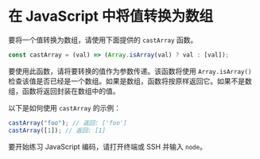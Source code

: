 # 在 JavaScript 中将值转换为数组

要将一个值转换为数组，请使用下面提供的 `castArray` 函数。

```js
const castArray = (val) => (Array.isArray(val) ? val : [val]);
```

要使用此函数，请将要转换的值作为参数传递。该函数将使用 `Array.isArray()` 检查该值是否已经是一个数组。如果是数组，函数将按原样返回它。如果不是数组，函数将返回封装在数组中的值。

以下是如何使用 `castArray` 的示例：

```js
castArray("foo"); // 返回: ['foo']
castArray([1]); // 返回: [1]
```

要开始练习 JavaScript 编码，请打开终端或 SSH 并输入 `node`。
